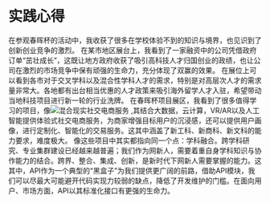 # 实践心得
在参观春晖杯的活动中，我收获了很多在学校体验不到的知识与境界，也见识到了创新创业竞争的激烈。 
在某市地区展台上，我看到了一家融资中的公司凭借政府订单“茁壮成长”，这既让地方政府收获了吸引高科技人才归国创业的政绩，也让公司在激烈的市场竞争中保有顽强的生命力，充分体现了双赢的效果。
在展位上可以看到各市对于交叉学科以及混合性学科人才的需求，特别是对高层次人才的需求量非常大。各地都有出台相当优惠的人才政策来吸引海外留学人才入驻，希望带动当地科技项目进行新一轮的行业洗牌。 
在春晖杯项目展区，我看到了很多值得学习的项目，像![混合现实社交电商服务]() ,其结合大数据，云计算，VR/AR以及人工智能提供体验式社交电商服务，为商家增强目标用户的沉浸感，还可以提供用户画像，进行定制化、智能化的交易服务。这其中涵盖了新工科、新商科、新文科的能力要求，难度极大。
像这些项目中其实都指向同一个点：学科融合。跨学科研究、专业集群建设已经越来越普遍；我们作为网新人，需要着重自身学科知识与协作能力的结合。跨界、整合、集成、创新，是新时代下网新人需要掌握的能力。这其中，API作为一个典型的“黑盒子”为我们提供更广阔的前路，借助API模块，我们可以尽最大可能避开代码实现力较弱的缺点，降低了开发维护的门槛。在面向用户、市场方面，API以其标准化接口有更强的生命力。
